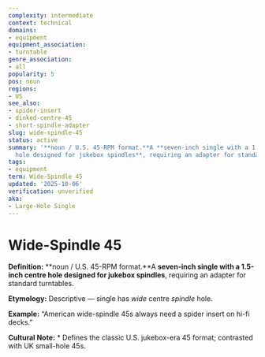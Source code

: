 ```yaml
---
complexity: intermediate
context: technical
domains:
- equipment
equipment_association:
- turntable
genre_association:
- all
popularity: 5
pos: noun
regions:
- US
see_also:
- spider-insert
- dinked-centre-45
- short-spindle-adapter
slug: wide-spindle-45
status: active
summary: '**noun / U.S. 45-RPM format.**A **seven-inch single with a 1.5-inch centre
  hole designed for jukebox spindles**, requiring an adapter for standard turntables.'
tags:
- equipment
term: Wide-Spindle 45
updated: '2025-10-06'
verification: unverified
aka:
- Large-Hole Single
---
```


# Wide-Spindle 45

**Definition:** **noun / U.S. 45-RPM format.**A **seven-inch single with a 1.5-inch centre hole designed for jukebox spindles**, requiring an adapter for standard turntables.

**Etymology:** Descriptive — single has *wide* centre *spindle* hole.

**Example:** “American wide-spindle 45s always need a spider insert on hi-fi decks.”

**Cultural Note:** * Defines the classic U.S. jukebox-era 45 format; contrasted with UK small-hole 45s.

